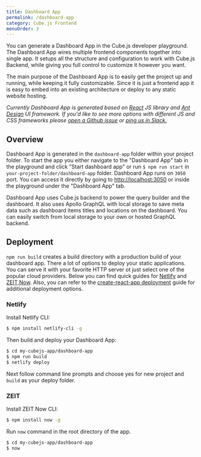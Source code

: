 ```yaml
---
title: Dashboard App
permalink: /dashboard-app
category: Cube.js Frontend
menuOrder: 3
---
```


You can generate a Dashboard App in the Cube.js developer playground. The
Dashboard App wires multiple frontend components together into single
app. It setups all the structure and configuration to work with Cube.js Backend, while giving you full control to customize it however you want.

The main purpose of the Dashboard App is to easily get the project up and
running, while keeping it fully customizable. Since it is just a frontend app it
is easy to embed into an existing architecture or deploy to any static website hosting.

_Currently Dashboard App is generated based on [React](https://reactjs.org/) JS library and [Ant Design](https://ant.design/) UI framework. If you'd like to see more options with
 different JS and CSS frameworks please [open a Github issue](https://github.com/cube-js/cube.js/issues/new) or [ping us in
 Slack.](https://slack.cube.dev)_

## Overview

Dashboard App is generated in the `dashboard-app` folder within your project folder. To start the app you either navigate to the "Dashboard App" tab in the playground and click "Start dashboard app" or run `$ npm run start` in `your-project-folder/dashboard-app` folder. Dashboard App runs on `3050` port. You can access it directly by going to [http://localhost:3050](http://localhost:3050) or inside the playground under the "Dashboard App" tab.

Dashboard App uses Cube.js backend to power the query builder and the dashboard. It also uses Apollo GraphQL with local storage to save meta data such as dashboard items titles and locations on the dashboard. You can easily switch from local storage to your own or hosted GraphQL backend.

## Deployment

`npm run build` creates a build directory with a production build of your dashboard app. There a lot of options to deploy your static applications. You can serve it with your favorite HTTP server ot just select one of the popular cloud providers. Below you can find quick guides for [Netlify](https://www.netlify.com/) and [ZEIT Now](https://zeit.co/). Also, you can refer to the [create-react-app deployment](https://create-react-app.dev/docs/deployment) guide for additional deployment options.

### Netlify 

Install Netlify CLI:

```bash
$ npm install netlify-cli -g
```

Then build and deploy your Dashboard App:

```bash
$ cd my-cubejs-app/dashboard-app
$ npm run build
$ netlify deploy
```

Next follow command line prompts and choose yes for new project and `build` as your deploy folder.

### ZEIT

Install ZEIT Now CLI:

```bash
$ npm install now -g
```

Run `now` command in the root directory of the app.

```bash
$ cd my-cubejs-app/dashboard-app
$ now
```
